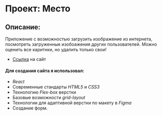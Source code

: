 # Проект: Место

## Описание:
Приложение с возможностью загрузить изображение из интернета, посмотреть загруженные изобоажения других пользователей.
Можно оценить все каритнки, но удалить только свои!
* [Ссылка](https://selvetarm90.github.io/mesto-react/) на сайт

#### Для создания сайта я использовал:
* *React*
* Современные стандарты *HTML5* и *СSS3*
* Технологию *Flex-box* верстки
* Базовые возможности *grid-layout*
* Технологии для адаптивной верстки по макету в *Figma*
* Создание форм.
